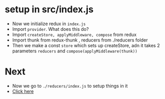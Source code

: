 # setup in src/index.js
- Now we initialize redux in `index.js`
- Import `provider`. What does this do?
- Import `createStore, applyMiddleware, compose` from redux
- Import thunk from redux-thunk , reducers from ./reducers folder
- Then we make a const `store` which sets up createStore, adn it takes 2 parameters `reducers` and `compose(applyMiddleware(thunk))`

# Next
- Now we go to `./reducers/index.js` to setup things in it 
- [Click here](reducers/1-reducer.md)